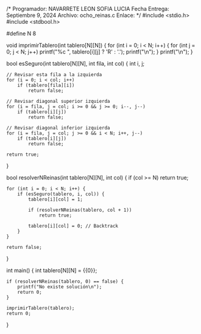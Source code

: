 /*
Programador: NAVARRETE LEON SOFIA LUCIA 
Fecha Entrega: Septiembre 9, 2024
Archivo: ocho_reinas.c
Enlace: 
*/
#include <stdio.h>
#include <stdbool.h>

#define N 8

void imprimirTablero(int tablero[N][N]) {
    for (int i = 0; i < N; i++) {
        for (int j = 0; j < N; j++)
            printf("%c ", tablero[i][j] ? 'R' : '.');
        printf("\n");
    }
    printf("\n");
}

bool esSeguro(int tablero[N][N], int fila, int col) {
    int i, j;

    // Revisar esta fila a la izquierda
    for (i = 0; i < col; i++)
        if (tablero[fila][i])
            return false;

    // Revisar diagonal superior izquierda
    for (i = fila, j = col; i >= 0 && j >= 0; i--, j--)
        if (tablero[i][j])
            return false;

    // Revisar diagonal inferior izquierda
    for (i = fila, j = col; j >= 0 && i < N; i++, j--)
        if (tablero[i][j])
            return false;

    return true;
}

bool resolverNReinas(int tablero[N][N], int col) {
    if (col >= N)
        return true;

    for (int i = 0; i < N; i++) {
        if (esSeguro(tablero, i, col)) {
            tablero[i][col] = 1;

            if (resolverNReinas(tablero, col + 1))
                return true;

            tablero[i][col] = 0; // Backtrack
        }
    }

    return false;
}

int main() {
    int tablero[N][N] = {{0}};

    if (resolverNReinas(tablero, 0) == false) {
        printf("No existe solución\n");
        return 0;
    }

    imprimirTablero(tablero);
    return 0;
}
